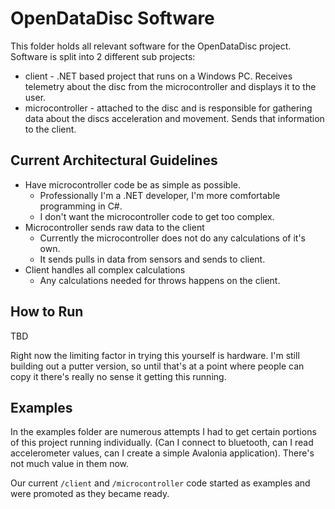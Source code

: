 # OpenDataDisc Software

This folder holds all relevant software for the OpenDataDisc project. Software is split into 2 different sub projects:

* client - .NET based project that runs on a Windows PC. Receives telemetry about the disc from the microcontroller and displays it to the user.
* microcontroller - attached to the disc and is responsible for gathering data about the discs acceleration and movement. Sends that information to the client.

## Current Architectural Guidelines

* Have microcontroller code be as simple as possible.
  * Professionally I'm a .NET developer, I'm more comfortable programming in C#. 
  * I don't want the microcontroller code to get too complex.
* Microcontroller sends raw data to the client
  * Currently the microcontroller does not do any calculations of it's own.
  * It sends pulls in data from sensors and sends to client.
* Client handles all complex calculations
  * Any calculations needed for throws happens on the client.

## How to Run

TBD

Right now the limiting factor in trying this yourself is hardware. I'm still building out a putter version, so until that's at a point where people can copy it there's really no sense it getting this running.

## Examples

In the examples folder are numerous attempts I had to get certain portions of this project running individually. (Can I connect to bluetooth, can I read accelerometer values, can I create a simple Avalonia application). There's not much value in them now.

Our current `/client` and `/microcontroller` code started as examples and were promoted as they became ready.